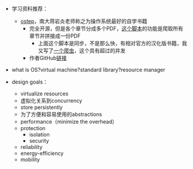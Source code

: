 + 学习资料推荐：
	+ [ostep](http://www.ostep.org/)，南大蒋岩炎老师称之为操作系统最好的自学书籍
		+ 完全开源，但是各个章节分成多个PDF，[这个脚本](https://github.com/zweix123/zyutils/blob/master/spider/get_ostep_all_pdf_and_merge.py)的功能是爬取所有章节并拼接成一份PDF
			+ 上面这个脚本是同步，不是那么快，有相对官方的汉化版书籍，我又写了[一个爬虫](https://github.com/zweix123/zyutils/blob/master/spider/get_zh_ostep_all_pdf_and_merge.py)，这个具有超过的并发
		+ 作者GitHub[链接](https://github.com/remzi-arpacidusseau)

+ what is OS?virtual machine?standard library?resource manager
+ design goals：
	+ virtualize resources
	+ 虚拟化关系到concurrency
	+ store persistently
	+ 为了方便和容易使用的abstractions
	+ performance（minimize the overhead）
	+ protection
		+ isolation
		+ security
	+ reliability
	+ energy-efficiency
	+ mobility